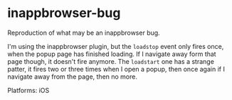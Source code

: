 inappbrowser-bug
================

Reproduction of what may be an inappbrowser bug.

I'm using the inappbrowser plugin, but the `loadstop` event
only fires once, when the popup page has finished loading.
If I navigate away form that page though, it doesn't fire
anymore.  The `loadstart` one has a strange patter, it fires
two or three times when I open a popup, then once again if I
navigate away from the page, then no more.

Platforms: iOS
